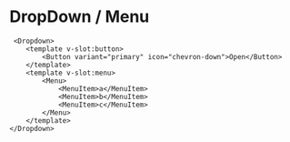 # DropDown / Menu

<div>
    <MenuExampleWithDropdown />
</div>

```
 <Dropdown>
    <template v-slot:button>
        <Button variant="primary" icon="chevron-down">Open</Button>
    </template>
    <template v-slot:menu>
        <Menu>
            <MenuItem>a</MenuItem>
            <MenuItem>b</MenuItem>
            <MenuItem>c</MenuItem>
        </Menu>
    </template>
</Dropdown>
```
